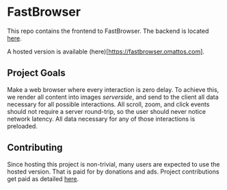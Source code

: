 # FastBrowser

This repo contains the frontend to FastBrowser.  The backend is located [here](https://github.com/FastBrowser/chromium).

A hosted version is available (here)[https://fastbrowser.omattos.com].

## Project Goals

Make a web browser where every interaction is zero delay.   To achieve this, we render all content into images *serverside*, and send to the client all data necessary for all possible interactions.   All scroll, zoom, and click events should not require a server round-trip, so the user should never notice network latency.  All data necessary for any of those interactions is preloaded.

## Contributing

Since hosting this project is non-trivial, many users are expected to use the hosted version.   That is paid for by donations and ads.  Project contributions get paid as detailed [here](docs/rewards.md).

